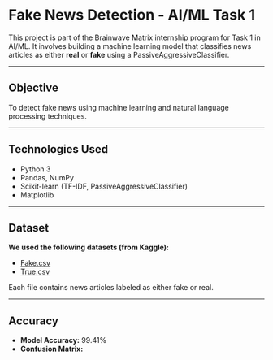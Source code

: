 # Fake News Detection - AI/ML Task 1

This project is part of the Brainwave Matrix internship program for Task 1 in AI/ML. It involves building a machine learning model that classifies news articles as either **real** or **fake** using a PassiveAggressiveClassifier.

---

## Objective

To detect fake news using machine learning and natural language processing techniques.

---

## Technologies Used

- Python 3
- Pandas, NumPy
- Scikit-learn (TF-IDF, PassiveAggressiveClassifier)
- Matplotlib

---

## Dataset

**We used the following datasets (from Kaggle):**
- [Fake.csv](https://www.kaggle.com/datasets/clmentbisaillon/fake-and-real-news-dataset)
- [True.csv](https://www.kaggle.com/datasets/clmentbisaillon/fake-and-real-news-dataset)

Each file contains news articles labeled as either fake or real.

---

## Accuracy

- **Model Accuracy:** 99.41%
- **Confusion Matrix:**
